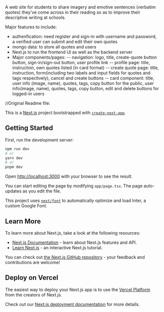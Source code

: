 
A web site for students to share imagery and emotive sentences (verbatim quotes) they've come across in their reading so as to improve their descriptive writing at schools.

Major features to include:
- authenfication: need register and sign-in  with username and password, a verified user can submit and edit their own quotes 
- mongo data: to store all quotes and users
- Next.js to run the frontend UI as well as the backend server
- Major components/pages:
 -- navigation: logo, title, create-quote button button, sign-in/sign-out button, user profile link
 -- profile page: title, instruction, own quotes listed (in card format)
 -- create quote page: title, instruction, form(including two labels and input fields for quotes and tags respectively), cancel and create buttons
 -- card component: title, user info (image, name), quotes, tags, copy button for the public, user info(image, name), quotes, tags, copy button, edit and delete buttons for logged-in users


//Original Readme file:


This is a [Next.js](https://nextjs.org/) project bootstrapped with [`create-next-app`](https://github.com/vercel/next.js/tree/canary/packages/create-next-app).

## Getting Started

First, run the development server:

```bash
npm run dev
# or
yarn dev
# or
pnpm dev
```

Open [http://localhost:3000](http://localhost:3000) with your browser to see the result.

You can start editing the page by modifying `app/page.tsx`. The page auto-updates as you edit the file.

This project uses [`next/font`](https://nextjs.org/docs/basic-features/font-optimization) to automatically optimize and load Inter, a custom Google Font.

## Learn More

To learn more about Next.js, take a look at the following resources:

- [Next.js Documentation](https://nextjs.org/docs) - learn about Next.js features and API.
- [Learn Next.js](https://nextjs.org/learn) - an interactive Next.js tutorial.

You can check out [the Next.js GitHub repository](https://github.com/vercel/next.js/) - your feedback and contributions are welcome!

## Deploy on Vercel

The easiest way to deploy your Next.js app is to use the [Vercel Platform](https://vercel.com/new?utm_medium=default-template&filter=next.js&utm_source=create-next-app&utm_campaign=create-next-app-readme) from the creators of Next.js.

Check out our [Next.js deployment documentation](https://nextjs.org/docs/deployment) for more details.
